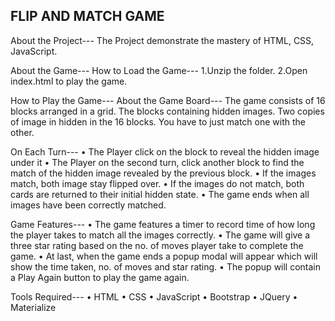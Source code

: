 FLIP AND MATCH GAME
-----------------------------
About the Project---
  The Project demonstrate the mastery of HTML, CSS, JavaScript.

About the Game---
How to Load the Game---
  1.Unzip the folder.
  2.Open index.html to play the game.

How to Play the Game---
  About the Game Board---
   The game consists of 16 blocks arranged in a grid. The blocks containing hidden images. Two copies of image in hidden in the 16 blocks. You have to just match one with the other.

  On Each Turn---
    • The Player click on the block to reveal the hidden image under it
    • The Player on the second turn, click another block to find the match of the hidden image revealed by the previous block.
    • If the images match, both image stay flipped over.
    • If the images do not match, both cards are returned to their initial hidden state.
    • The game ends when all images have been correctly matched.

  Game Features---
    • The game features a timer to record time of how long the player takes to match all the images correctly.
    • The game will give a three star rating based on the no. of moves player take to complete the game.
    • At last, when the game ends a popup modal will appear which will show the time taken, no. of moves and star rating.
    • The popup will contain a Play Again button to play the game again.


  Tools Required---
    • HTML
    • CSS
    • JavaScript
    • Bootstrap
    • JQuery
    • Materialize
